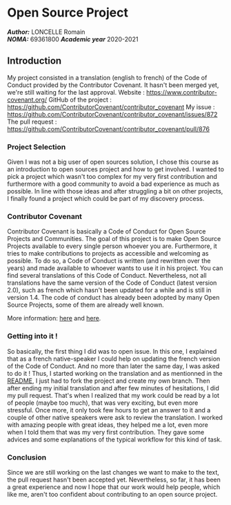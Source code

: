 

# Open Source Project


***Author:*** LONCELLE Romain  
***NOMA:*** 69361800
***Academic year*** 2020-2021

## Introduction
My project consisted in a translation (english to french) of the Code of Conduct provided by the Contributor Covenant. It hasn't been merged yet, we're still waiting for the last approval.
Website : https://www.contributor-covenant.org/
GitHub of the project : https://github.com/ContributorCovenant/contributor_covenant
My issue : https://github.com/ContributorCovenant/contributor_covenant/issues/872
The pull request : https://github.com/ContributorCovenant/contributor_covenant/pull/876


### Project Selection
Given I was not a big user of open sources solution, I chose this course as an introduction to open sources project and how to get involved. I wanted to pick a project which wasn't too complex for my very first contribution and furthermore with a good community to avoid a bad experience as much as possible.
In line with those ideas and after struggling a bit on other projects, I finally found a project which could be part of my discovery process.

### Contributor Covenant

Contributor Covenant is basically a Code of Conduct for Open Source Projects and Communities.
The goal of this project is to make Open Source Projects available to every single person whoever you are.
Furthermore, it tries to make contributions to projects as accessible and welcoming as possible.
To do so, a Code of Conduct is written (and rewritten over the years) and made available to whoever wants to use it in his project. You can find several translations of this Code of Conduct.
Nevertheless, not all translations have the same version of the Code of Conduct (latest version 2.0), such as french which hasn't been updated for a while and is still in version 1.4.
The code of conduct has already been adopted by many Open Source Projects, some of them are already well known.

More information: [here](https://www.contributor-covenant.org/) and [here](https://github.com/ContributorCovenant/contributor_covenant). 

### Getting into it !
So basically, the first thing I did was to open issue. In this one, I explained that as a french native-speaker I could help on updating the french version of the Code of Conduct. And no more than later the same day, I was asked to do it !
Thus, I started working on the translation and as mentionned in the [README](https://github.com/ContributorCovenant/contributor_covenant#translating), I just had to fork the project and create my own branch. Then after ending my initial translation and after few minutes of hesitations, I did my pull request.
That's when I realized that my work could be read by a lot of people (maybe too much), that was very exciting, but even more stressful.
Once more, it only took few hours to get an answer to it and a couple of other native speakers were ask to review the translation. I worked with amazing people with great ideas, they helped me a lot, even more when I told them that was my very first contribution. They gave some advices and some explanations of the typical workflow for this kind of task.
### Conclusion
Since we are still working on the last changes we want to make to the text, the pull request hasn't been accepted yet. Nevertheless, so far, it has been a great experience and now I hope that our work would help people, which like me, aren't too confident about contributing to an open source project.

